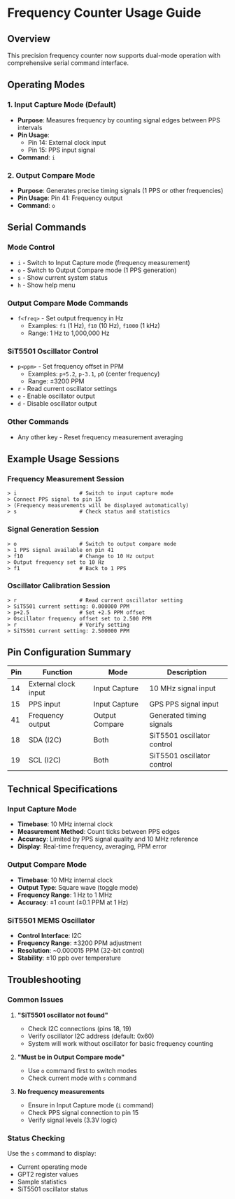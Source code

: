 # Frequency Counter Usage Guide

## Overview
This precision frequency counter now supports dual-mode operation with comprehensive serial command interface.

## Operating Modes

### 1. Input Capture Mode (Default)
- **Purpose**: Measures frequency by counting signal edges between PPS intervals
- **Pin Usage**: 
  - Pin 14: External clock input
  - Pin 15: PPS input signal
- **Command**: `i`

### 2. Output Compare Mode
- **Purpose**: Generates precise timing signals (1 PPS or other frequencies)
- **Pin Usage**: Pin 41: Frequency output
- **Command**: `o`

## Serial Commands

### Mode Control
- `i` - Switch to Input Capture mode (frequency measurement)
- `o` - Switch to Output Compare mode (1 PPS generation)
- `s` - Show current system status
- `h` - Show help menu

### Output Compare Mode Commands
- `f<freq>` - Set output frequency in Hz
  - Examples: `f1` (1 Hz), `f10` (10 Hz), `f1000` (1 kHz)
  - Range: 1 Hz to 1,000,000 Hz

### SiT5501 Oscillator Control
- `p<ppm>` - Set frequency offset in PPM
  - Examples: `p+5.2`, `p-3.1`, `p0` (center frequency)
  - Range: ±3200 PPM
- `r` - Read current oscillator settings
- `e` - Enable oscillator output
- `d` - Disable oscillator output

### Other Commands
- Any other key - Reset frequency measurement averaging

## Example Usage Sessions

### Frequency Measurement Session
```
> i                    # Switch to input capture mode
> Connect PPS signal to pin 15
> (Frequency measurements will be displayed automatically)
> s                    # Check status and statistics
```

### Signal Generation Session
```
> o                    # Switch to output compare mode
> 1 PPS signal available on pin 41
> f10                  # Change to 10 Hz output
> Output frequency set to 10 Hz
> f1                   # Back to 1 PPS
```

### Oscillator Calibration Session
```
> r                    # Read current oscillator setting
> SiT5501 current setting: 0.000000 PPM
> p+2.5                # Set +2.5 PPM offset
> Oscillator frequency offset set to 2.500 PPM
> r                    # Verify setting
> SiT5501 current setting: 2.500000 PPM
```

## Pin Configuration Summary

| Pin | Function | Mode | Description |
|-----|----------|------|-------------|
| 14  | External clock input | Input Capture | 10 MHz signal input |
| 15  | PPS input | Input Capture | GPS PPS signal input |
| 41  | Frequency output | Output Compare | Generated timing signals |
| 18  | SDA (I2C) | Both | SiT5501 oscillator control |
| 19  | SCL (I2C) | Both | SiT5501 oscillator control |

## Technical Specifications

### Input Capture Mode
- **Timebase**: 10 MHz internal clock
- **Measurement Method**: Count ticks between PPS edges
- **Accuracy**: Limited by PPS signal quality and 10 MHz reference
- **Display**: Real-time frequency, averaging, PPM error

### Output Compare Mode
- **Timebase**: 10 MHz internal clock
- **Output Type**: Square wave (toggle mode)
- **Frequency Range**: 1 Hz to 1 MHz
- **Accuracy**: ±1 count (±0.1 PPM at 1 Hz)

### SiT5501 MEMS Oscillator
- **Control Interface**: I2C
- **Frequency Range**: ±3200 PPM adjustment
- **Resolution**: ~0.000015 PPM (32-bit control)
- **Stability**: ±10 ppb over temperature

## Troubleshooting

### Common Issues
1. **"SiT5501 oscillator not found"**
   - Check I2C connections (pins 18, 19)
   - Verify oscillator I2C address (default: 0x60)
   - System will work without oscillator for basic frequency counting

2. **"Must be in Output Compare mode"**
   - Use `o` command first to switch modes
   - Check current mode with `s` command

3. **No frequency measurements**
   - Ensure in Input Capture mode (`i` command)
   - Check PPS signal connection to pin 15
   - Verify signal levels (3.3V logic)

### Status Checking
Use the `s` command to display:
- Current operating mode
- GPT2 register values
- Sample statistics
- SiT5501 oscillator status

